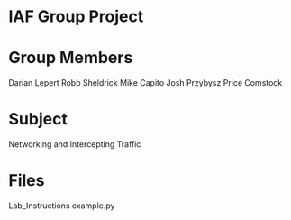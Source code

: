 IAF Group Project
=================

Group Members
=============
Darian Lepert
Robb Sheldrick
Mike Capito
Josh Przybysz
Price Comstock

Subject
=======
Networking and Intercepting Traffic

Files
=====
Lab_Instructions
example.py

